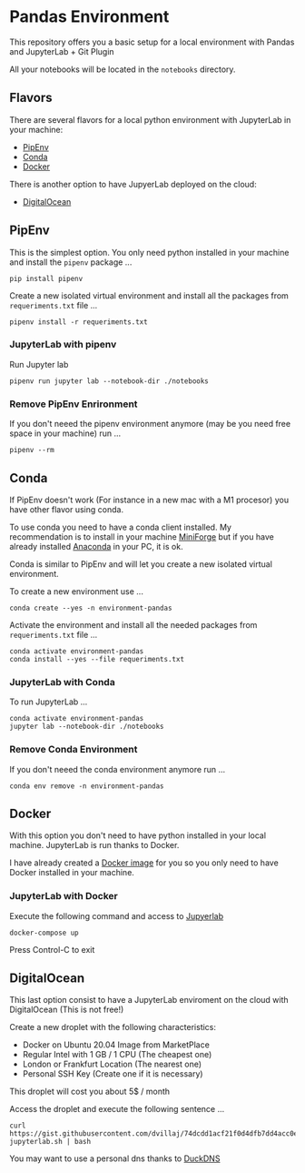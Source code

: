 # Pandas Environment

This repository offers you a basic setup for a local environment with Pandas and JupyterLab + Git Plugin

All your notebooks will be located in the `notebooks` directory.

## Flavors

There are several flavors for a local python environment with JupyterLab in your machine:

- [PipEnv](https://pipenv.pypa.io/en/latest/)
- [Conda](https://docs.conda.io/projects/conda/en/latest/index.html)
- [Docker](https://www.docker.com/)

There is another option to have JupyerLab deployed on the cloud:

- [DigitalOcean](https://www.digitalocean.com/)

## PipEnv

This is the simplest option. You only need python installed in your machine and install the `pipenv` package ...

```
pip install pipenv
```

Create a new isolated virtual environment and install all the packages from `requeriments.txt` file ...

```
pipenv install -r requeriments.txt
```

### JupyterLab with pipenv

Run Jupyter lab

```
pipenv run jupyter lab --notebook-dir ./notebooks
```

### Remove PipEnv Enrironment

If you don't neeed the pipenv environment anymore (may be you need free space in your machine) run ...

```
pipenv --rm
```

## Conda

If PipEnv doesn't work (For instance in a new mac with a M1 procesor) you have other flavor using conda.

To use conda you need to have a conda client installed. My recommendation is to install in your machine [MiniForge](https://github.com/conda-forge/miniforge) but if you have already installed [Anaconda](https://www.anaconda.com/) in your PC, it is ok.

Conda is similar to PipEnv and will let you create a new isolated virtual environment.

To create a new environment use ...

```
conda create --yes -n environment-pandas

```

Activate the environment and install all the needed packages from `requeriments.txt` file ...

```
conda activate environment-pandas
conda install --yes --file requeriments.txt
```

### JupyterLab with Conda

To run JupyterLab ...

```
conda activate environment-pandas
jupyter lab --notebook-dir ./notebooks
```

### Remove Conda Environment


If you don't neeed the conda environment anymore run ...

````
conda env remove -n environment-pandas
````

## Docker

With this option you don't need to have python installed in your local machine. JupyterLab is run thanks to Docker.

I have already created a [Docker image](https://github.com/dvillaj/Docker-JupyterLab-Pandas) for you so you only need to have Docker installed in your machine.

### JupyterLab with Docker

Execute the following command and access to [Jupyerlab](http://loPcalhost:8888/lab)

```
docker-compose up
```

Press Control-C to exit 

## DigitalOcean

This last option consist to have a JupyterLab enviroment on the cloud with DigitalOcean (This is not free!)

Create a new droplet with the following characteristics:

- Docker on Ubuntu 20.04 Image from MarketPlace
- Regular Intel with 1 GB / 1 CPU (The cheapest one)
- London or Frankfurt Location (The nearest one)
- Personal SSH Key (Create one if it is necessary)

This droplet will cost you about 5$ / month

Access the droplet and execute the following sentence ...

```
curl https://gist.githubusercontent.com/dvillaj/74dcdd1acf21f0d4dfb7dd4acc0eb3f6/raw/68ef024807ea533e1c8fa1e4123f1a1a01cce68f/deploy-jupyterlab.sh | bash
```

You may want to use a personal dns thanks to [DuckDNS](https://www.duckdns.org/)